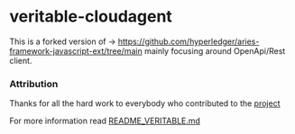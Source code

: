 # veritable-cloudagent

This is a forked version of -> https://github.com/hyperledger/aries-framework-javascript-ext/tree/main mainly focusing around OpenApi/Rest client.

### Attribution

Thanks for all the hard work to everybody who contributed to the [project](https://github.com/hyperledger/aries-framework-javascript-ext/tree/main)

For more information read [README_VERITABLE.md](./README_VERITABLE.md)
